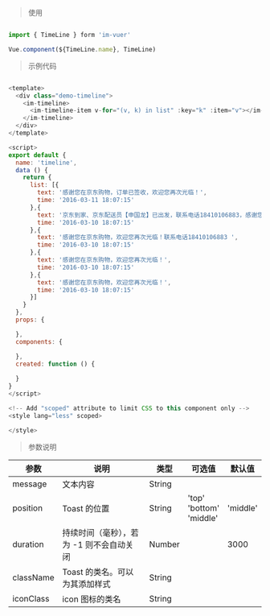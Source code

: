 
> 使用

```js

import { TimeLine } form 'im-vuer'

Vue.component(${TimeLine.name}, TimeLine)

```

> 示例代码

```js

<template>
  <div class="demo-timeline">
    <im-timeline>
      <im-timeline-item v-for="(v, k) in list" :key="k" :item="v"></im-timeline-item>
    </im-timeline>
  </div>
</template>

<script>
export default {
  name: 'timeline',
  data () {
    return {
      list: [{
        text: '感谢您在京东购物，订单已签收，欢迎您再次光临！',
        time: '2016-03-11 18:07:15'
      },{
        text: '京东到家、京东配送员【申国龙】已出发，联系电话18410106883，感谢您的耐心',
        time: '2016-03-10 18:07:15'
      },{
        text: '感谢您在京东购物，欢迎您再次光临！联系电话18410106883 ',
        time: '2016-03-10 18:07:15'
      },{
        text: '感谢您在京东购物，欢迎您再次光临！',
        time: '2016-03-10 18:07:15'
      },{
        text: '感谢您在京东购物，欢迎您再次光临！',
        time: '2016-03-10 18:07:15'
      }]
    }
  },
  props: {

  },
  components: {

  },
  created: function () {
    
  }
}
</script>

<!-- Add "scoped" attribute to limit CSS to this component only -->
<style lang="less" scoped>

</style>


```

> 参数说明

  <div>
   <table>
    <thead>
     <tr>
      <th>参数</th> 
      <th>说明</th> 
      <th>类型</th> 
      <th>可选值</th> 
      <th>默认值</th>
     </tr>
    </thead> 
    <tbody>
     <tr>
      <td>message</td> 
      <td>文本内容</td> 
      <td>String</td> 
      <td></td> 
      <td></td>
     </tr> 
     <tr>
      <td>position</td> 
      <td>Toast 的位置</td> 
      <td>String</td> 
      <td>'top'<br />'bottom'<br />'middle'</td> 
      <td>'middle'</td>
     </tr> 
     <tr>
      <td>duration</td> 
      <td>持续时间（毫秒），若为 -1 则不会自动关闭</td> 
      <td>Number</td> 
      <td></td> 
      <td>3000</td>
     </tr> 
     <tr>
      <td>className</td> 
      <td>Toast 的类名。可以为其添加样式</td> 
      <td>String</td> 
      <td></td> 
      <td></td>
     </tr> 
     <tr>
      <td>iconClass</td> 
      <td>icon 图标的类名</td> 
      <td>String</td> 
      <td></td> 
      <td></td>
     </tr>
    </tbody>
   </table>
  </div>

